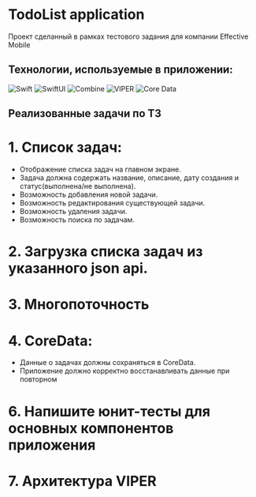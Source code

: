 # TodoList application
Проект сделанный в рамках тестового задания для компании Effective Mobile</br>

## Технологии, используемые в приложении:
![Swift](https://img.shields.io/badge/-Swift-FA7343?logo=swift&logoColor=white&style=for-the-badge)
![SwiftUI](https://img.shields.io/badge/-SwiftUI-FA7343?logo=swift&logoColor=white&style=for-the-badge)
![Combine](https://img.shields.io/badge/-Combine-0A84FF?logo=apple&logoColor=white&style=for-the-badge)
![VIPER](https://img.shields.io/badge/-VIPER%20Architecture-6E7C7C?style=for-the-badge)
![Core Data](https://img.shields.io/badge/-Core%20Data-1C1C1E?logo=apple&logoColor=white&style=for-the-badge)

## Реализованные задачи по ТЗ

# 1. Список задач:
- Отображение списка задач на главном экране.
- Задача должна содержать название, описание, дату создания и статус(выполнена/не выполнена).
- Возможность добавления новой задачи.
- Возможность редактирования существующей задачи.
- Возможность удаления задачи.
- Возможность поиска по задачам.

# 2. Загрузка списка задач из указанного json api.

# 3. Многопоточность

# 4. CoreData:
- Данные о задачах должны сохраняться в CoreData.
- Приложение должно корректно восстанавливать данные при повторном

# 6. Напишите юнит-тесты для основных компонентов приложения

# 7. Архитектура VIPER
